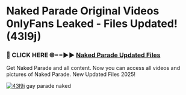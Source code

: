 # Naked Parade Original Videos 0nlyFans Leaked - Files Updated! (43l9j)

<h3>🔴 CLICK HERE 🌐==►► <a href="https://tinyurl.com/up5wt9bj" rel="nofollow">Naked Parade Updated Files</a></h3>

Get Naked Parade and all content. Now you can access all videos and pictures of Naked Parade. New Updated Files 2025!

[![43l9j](https://i.imgur.com/ABiUzMV.gif)](https://tinyurl.com/up5wt9bj)
gay parade naked